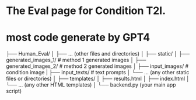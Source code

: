 # The Eval page for Condition T2I.
# most code generate by GPT4
├── Human_Eval/ 
│   ├── ... (other files and directories)
│
├── static/
│   ├── generated_images_1/ # method 1 generated images 
│   ├── generated_images_2/ # method 2 generated images
│   ├── input_images/       # condition image 
|   ├── input_texts/        # text prompts
│   └── ... (any other static files or directories)
│
├── templates/
│   ├── results.html
│   ├── index.html
│   └── ... (any other HTML templates)
│
└── backend.py (your main app script)